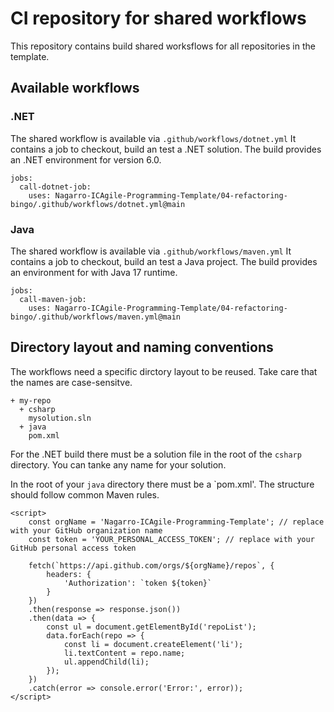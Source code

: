 # CI repository for shared workflows

This repository contains build shared worksflows for all repositories in the template. 

## Available workflows

### .NET

The shared workflow is available via `.github/workflows/dotnet.yml` It contains a job to checkout, build an test a .NET solution. The build provides an .NET environment for version 6.0.

```
jobs:  
  call-dotnet-job:
    uses: Nagarro-ICAgile-Programming-Template/04-refactoring-bingo/.github/workflows/dotnet.yml@main
```

### Java

The shared workflow is available via `.github/workflows/maven.yml` It contains a job to checkout, build an test a Java project. The build provides an environment for with Java 17 runtime.

```
jobs:  
  call-maven-job:
    uses: Nagarro-ICAgile-Programming-Template/04-refactoring-bingo/.github/workflows/maven.yml@main
```

## Directory layout and naming conventions

The workflows need a specific dirctory layout to be reused. Take care that the names are case-sensitve.

```
+ my-repo
  + csharp
    mysolution.sln
  + java
    pom.xml
```

For the .NET build there must be a solution file in the root of the `csharp` directory. You can tanke any name for your solution.

In the root of your `java` directory there must be a `pom.xml'. The structure should follow common Maven rules.

<div
    <ul id="repoList"></ul>

    <script>
        const orgName = 'Nagarro-ICAgile-Programming-Template'; // replace with your GitHub organization name
        const token = 'YOUR_PERSONAL_ACCESS_TOKEN'; // replace with your GitHub personal access token

        fetch(`https://api.github.com/orgs/${orgName}/repos`, {
            headers: {
                'Authorization': `token ${token}`
            }
        })
        .then(response => response.json())
        .then(data => {
            const ul = document.getElementById('repoList');
            data.forEach(repo => {
                const li = document.createElement('li');
                li.textContent = repo.name;
                ul.appendChild(li);
            });
        })
        .catch(error => console.error('Error:', error));
    </script>
</div>
